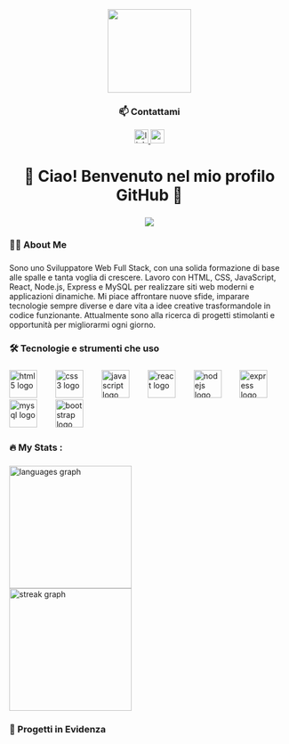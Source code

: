 <div align="center">
  <img height="150" src="https://media2.giphy.com/media/v1.Y2lkPTc5MGI3NjExa283aXY1cHhpc2JtZ2tlcHB5djNnYWpoaXI2b2N3YTluMHZmeHR0eSZlcD12MV9pbnRlcm5hbF9naWZfYnlfaWQmY3Q9Zw/ule4vhcY1xEKQ/giphy.gif"  />
</div>

###
<h3 align="center">📫 Contattami</h3>

<div align="center">
  <a href="www.linkedin.com/in/omar-esposito-1544a6270" target="_blank">
    <img src="https://img.shields.io/static/v1?message=LinkedIn&logo=linkedin&label=&color=0077B5&logoColor=white&labelColor=&style=for-the-badge" height="25" alt="linkedin logo"  />
  </a>
  <a href="omaresposito21@gmail.com" target="_blank">
    <img src="https://img.shields.io/static/v1?message=Gmail&logo=gmail&label=&color=D14836&logoColor=white&labelColor=&style=for-the-badge" height="25" alt="gmail logo"  />
  </a>
</div>

###

<h1 align="center">👋 Ciao! Benvenuto nel mio profilo GitHub 👋</h1>

###

<div align="center">
  <img src="https://visitor-badge.laobi.icu/badge?page_id=Omarespo-dev.Omarespo-dev&right_color=red"  />
</div>

###

<h3 align="left">👩‍💻 About Me</h3>

###

<p align="left">Sono uno Sviluppatore Web Full Stack, con una solida formazione di base alle spalle e tanta voglia di crescere. Lavoro con HTML, CSS, JavaScript, React, Node.js, Express e MySQL per realizzare siti web moderni e applicazioni dinamiche. Mi piace affrontare nuove sfide, imparare tecnologie sempre diverse e dare vita a idee creative trasformandole in codice funzionante. Attualmente sono alla ricerca di progetti stimolanti e opportunità per migliorarmi ogni giorno.</p>

###

<h3 align="left">🛠 Tecnologie e strumenti che uso</h3>

###

<div align="left">
  <img src="https://cdn.jsdelivr.net/gh/devicons/devicon/icons/html5/html5-original-wordmark.svg" height="50" alt="html5 logo"  />
  <img width="25" />
  <img src="https://cdn.jsdelivr.net/gh/devicons/devicon/icons/css3/css3-original-wordmark.svg" height="50" alt="css3 logo"  />
  <img width="25" />
  <img src="https://cdn.jsdelivr.net/gh/devicons/devicon/icons/javascript/javascript-plain.svg" height="50" alt="javascript logo"  />
  <img width="25" />
  <img src="https://cdn.jsdelivr.net/gh/devicons/devicon/icons/react/react-original-wordmark.svg" height="50" alt="react logo"  />
  <img width="25" />
  <img src="https://cdn.jsdelivr.net/gh/devicons/devicon/icons/nodejs/nodejs-original-wordmark.svg" height="50" alt="nodejs logo"  />
  <img width="25" />
  <img src="https://cdn.jsdelivr.net/gh/devicons/devicon/icons/express/express-original-wordmark.svg" height="50" alt="express logo"  />
  <img width="25" />
  <img src="https://cdn.jsdelivr.net/gh/devicons/devicon/icons/mysql/mysql-original.svg" height="50" alt="mysql logo"  />
  <img width="25" />
  <img src="https://cdn.jsdelivr.net/gh/devicons/devicon/icons/bootstrap/bootstrap-original.svg" height="50" alt="bootstrap logo"  />
</div>

###

<h3 align="left">🔥 My Stats :</h3>

###

<div align="left">
  <img src="https://github-readme-stats.vercel.app/api/top-langs?username=Omarespo-dev&locale=en&hide_title=false&layout=compact&card_width=320&langs_count=5&theme=dark&hide_border=true&order=2" height="220" alt="languages graph" /> <br>
  <img src="https://streak-stats.demolab.com?user=Omarespo-dev&locale=en&mode=daily&theme=dark&hide_border=true&border_radius=5&order=3" height="220" alt="streak graph"  />
</div>

###
<h3 align="left">🚀 Progetti in Evidenza</h3>


